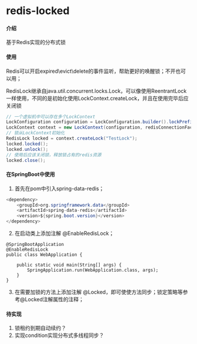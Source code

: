 # redis-locked

#### 介绍
基于Redis实现的分布式锁

#### 使用
Redis可以开启expired\evict\delete的事件监听，帮助更好的唤醒锁；不开也可以用；

RedisLock继承自java.util.concurrent.locks.Lock，可以像使用ReentrantLock一样使用，不同的是初始化使用LockContext.createLock，并且在使用完毕后应关闭锁

```java
// 一个虚拟机中可以存在多个LockContext
LockConfiguration configuration = LockConfiguration.builder().lockPrefix("RedisLockAA").build();
LockContext context = new LockContext(configuration, redisConnectionFactory);
// 锁从LockContext初始化
RedisLock locked = context.createLock("TestLock");
locked.locked();
locked.unlock();
// 使用后应该关闭锁，释放锁占有的redis资源
locked.close();
```

#### 在SpringBoot中使用
1. 首先在pom中引入spring-data-redis；
```java
<dependency>
    <groupId>org.springframework.data</groupId>
    <artifactId>spring-data-redis</artifactId>
    <version>${spring.boot.version}</version>
</dependency>
```

2. 在启动类上添加注解 @EnableRedisLock；
```$xslt
@SpringBootApplication
@EnableRedisLock
public class WebApplication {

    public static void main(String[] args) {
        SpringApplication.run(WebApplication.class, args);
    }
}
```

3. 在需要加锁的方法上添加注解 @Locked，即可使使方法同步；锁定策略等参考@Locked注解属性的注释；


#### 待实现

1. 锁租约到期自动续约？
2. 实现condition实现分布式多线程同步？
